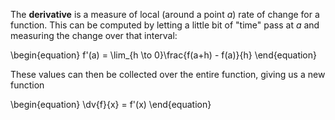 The **derivative** is a measure of local (around a point $a$) rate of change for a function. This can be computed by letting a little bit of "time" pass at $a$ and measuring the change over that interval:

\begin{equation}
f'(a) = \lim_{h \to 0}\frac{f(a+h) - f(a)}{h}
\end{equation}

These values can then be collected over the entire function, giving us a new function

\begin{equation}
\dv{f}{x} = f'(x)
\end{equation}